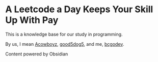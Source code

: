 # A Leetcode a Day Keeps Your Skill Up With Pay

This is a knowledge base for our study in programming.

By us, I mean [Acowboyz](https://github.com/Acowboyz), [good5dog5](https://github.com/good5dog5), and me, [bcgodev](https://github.com/bcgodev).

Content powered by Obsidian
